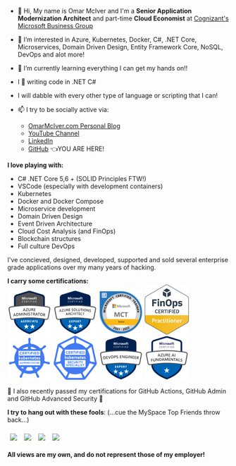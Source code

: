 - 👋 Hi, My name is Omar McIver and I'm a **Senior Application Modernization Architect** and part-time **Cloud Economist** at [Cognizant's Microsoft Business Group](https://www.cognizant.com/cognizant-digital-systems-technology/cloud-enablement-services/microsoft-business-group)

- 👀 I’m interested in Azure, Kubernetes, Docker, C#, .NET Core, Microservices, Domain Driven Design, Entity Framework Core, NoSQL, DevOps and alot more!

- 🌱 I’m currently learning everything I can get my hands on!!

- I 💓 writing code in .NET C#

- I will dabble with every other type of language or scripting that I can!

- 📫 I try to be socially active via:
  - [OmarMcIver.com Personal Blog](https://www.omarmciver.com)
  - [YouTube Channel](https://www.youtube.com/c/OmarMcIver)
  - [LinkedIn](https://www.linkedin.com/in/omarmciver/)
  - [GitHub](https://github.com/omarmciver) 👈YOU ARE HERE!

**I love playing with:**

- C# .NET Core 5,6 + (SOLID Principles FTW!)
- VSCode (especially with development containers)
- Kubernetes
- Docker and Docker Compose
- Microservice development
- Domain Driven Design
- Event Driven Architecture
- Cloud Cost Analysis (and FinOps)
- Blockchain structures
- Full culture DevOps

I've concieved, designed, developed, supported and sold several enterprise grade applications over my many years of hacking.

**I carry some certifications:**<br/>
<img src="Badges/azureadmin.png" width="100px"></img>
<img src="Badges/azuresa.png" width="100px"></img>
<img src="Badges/MCT.png" width="100px"></img>
<img src="Badges/finops.png" width="100px"></img>
<img src="Badges/cka.png" width="100px"></img>
<img src="Badges/cks.png" width="100px"></img>
<img src="Badges/devops.png" width="100px"></img>
<img src="Badges/azureai900.png" width="100px"></img>

🙌 I also recently passed my certifications for GitHub Actions, GitHub Admin and GitHub Advanced Security 🥳

**I try to hang out with these fools**: (...cue the MySpace Top Friends throw back...)<br/><br/>
<a href= "https://github.com/bdunks"><img src="https://avatars.githubusercontent.com/u/8967939?v=4" width="100px" style="padding: 5px;border: solid 1px white;"></img></a>
<a href= "https://github.com/jgarverick"><img src="https://avatars.githubusercontent.com/u/2940856?v=4" width="100px" style="padding: 5px;border: solid 1px white;"></img></a>
<a href= "https://www.linkedin.com/in/williamrussellnorton/"><img src="https://media-exp2.licdn.com/dms/image/C4E03AQHnpZmEkRj5rw/profile-displayphoto-shrink_200_200/0/1632680328428?e=1660780800&v=beta&t=67AGAXKOVjJtzVcLNKzg-MDDj3p2hVgkcSMXToDGVqY" width="100px" style="padding: 5px;border: solid 1px white;"></img></a>
<a href= "https://www.linkedin.com/in/peter-easler-39869212a/"><img src="https://media-exp2.licdn.com/dms/image/C5603AQFqrrO4ZjZV8w/profile-displayphoto-shrink_200_200/0/1518900502286?e=1660780800&v=beta&t=EORXuG2BNLoz0wQH_3tsYz_kAW90LNnmsxfA8U7PuEo" width="100px" style="padding: 5px;border: solid 1px white;"></img></a>

**All views are my own, and do not represent those of my employer!**

<!---
omarmciver/omarmciver is a ✨ special ✨ repository because its `README.md` (this file) appears on your GitHub profile.
You can click the Preview link to take a look at your changes.
--->
